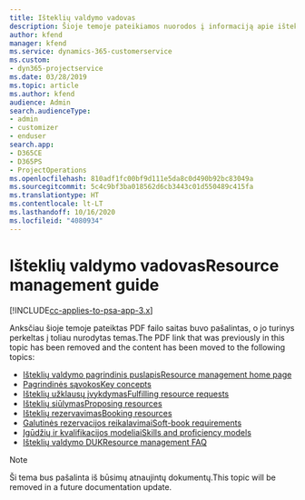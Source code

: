 ```yaml
---
title: Išteklių valdymo vadovas
description: Šioje temoje pateikiamos nuorodos į informaciją apie išteklių valdymą naudojant „Project Service Automation“
author: kfend
manager: kfend
ms.service: dynamics-365-customerservice
ms.custom:
- dyn365-projectservice
ms.date: 03/28/2019
ms.topic: article
ms.author: kfend
audience: Admin
search.audienceType:
- admin
- customizer
- enduser
search.app:
- D365CE
- D365PS
- ProjectOperations
ms.openlocfilehash: 810adf1fc00bf9d111e5da8c0d490b92bc83049a
ms.sourcegitcommit: 5c4c9bf3ba018562d6cb3443c01d550489c415fa
ms.translationtype: HT
ms.contentlocale: lt-LT
ms.lasthandoff: 10/16/2020
ms.locfileid: "4080934"
---
```

# <a name="resource-management-guide"></a><span data-ttu-id="0c4d6-103">Išteklių valdymo vadovas</span><span class="sxs-lookup"><span data-stu-id="0c4d6-103">Resource management guide</span></span>

[!INCLUDE[cc-applies-to-psa-app-3.x](../../includes/cc-applies-to-psa-app-3x.md)]

<span data-ttu-id="0c4d6-104">Anksčiau šioje temoje pateiktas PDF failo saitas buvo pašalintas, o jo turinys perkeltas į toliau nurodytas temas.</span><span class="sxs-lookup"><span data-stu-id="0c4d6-104">The PDF link that was previously in this topic has been removed and the content has been moved to the following topics:</span></span>

- [<span data-ttu-id="0c4d6-105">Išteklių valdymo pagrindinis puslapis</span><span class="sxs-lookup"><span data-stu-id="0c4d6-105">Resource management home page</span></span>](../resource-management-home-page.md)
- [<span data-ttu-id="0c4d6-106">Pagrindinės sąvokos</span><span class="sxs-lookup"><span data-stu-id="0c4d6-106">Key concepts</span></span>](../reports-key-concepts.md)
- [<span data-ttu-id="0c4d6-107">Išteklių užklausų įvykdymas</span><span class="sxs-lookup"><span data-stu-id="0c4d6-107">Fulfilling resource requests</span></span>](../resource-management-fulfill-requests.md)
- [<span data-ttu-id="0c4d6-108">Išteklių siūlymas</span><span class="sxs-lookup"><span data-stu-id="0c4d6-108">Proposing resources</span></span>](../resource-management-propose-resources.md)
- [<span data-ttu-id="0c4d6-109">Išteklių rezervavimas</span><span class="sxs-lookup"><span data-stu-id="0c4d6-109">Booking resources</span></span>](../resource-management-book-resources-scheduleboard.md)
- [<span data-ttu-id="0c4d6-110">Galutinės rezervacijos reikalavimai</span><span class="sxs-lookup"><span data-stu-id="0c4d6-110">Soft-book requirements</span></span>](../resource-management-softbook-requirements.md)
- [<span data-ttu-id="0c4d6-111">Įgūdžių ir kvalifikacijos modeliai</span><span class="sxs-lookup"><span data-stu-id="0c4d6-111">Skills and proficiency models</span></span>](../resource-management-skills-proficiency.md)
- [<span data-ttu-id="0c4d6-112">Išteklių valdymo DUK</span><span class="sxs-lookup"><span data-stu-id="0c4d6-112">Resource management FAQ</span></span>](../resource-management-faq.md)

> [!NOTE]
> <span data-ttu-id="0c4d6-113">Ši tema bus pašalinta iš būsimų atnaujintų dokumentų.</span><span class="sxs-lookup"><span data-stu-id="0c4d6-113">This topic will be removed in a future documentation update.</span></span> 
